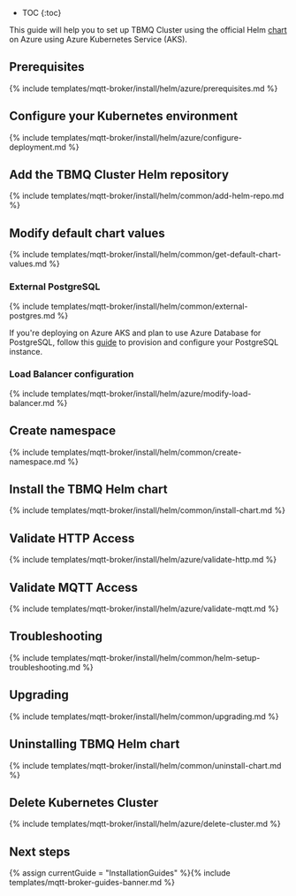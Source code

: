 * TOC
{:toc}

This guide will help you to set up TBMQ Cluster using the official Helm [chart](https://artifacthub.io/packages/helm/tbmq-helm-chart/tbmq-cluster) 
on Azure using Azure Kubernetes Service (AKS).

## Prerequisites

{% include templates/mqtt-broker/install/helm/azure/prerequisites.md %}

## Configure your Kubernetes environment

{% include templates/mqtt-broker/install/helm/azure/configure-deployment.md %}

## Add the TBMQ Cluster Helm repository

{% include templates/mqtt-broker/install/helm/common/add-helm-repo.md %}

## Modify default chart values

{% include templates/mqtt-broker/install/helm/common/get-default-chart-values.md %}

### External PostgreSQL

{% include templates/mqtt-broker/install/helm/common/external-postgres.md %}

If you're deploying on Azure AKS and plan to use Azure Database for PostgreSQL, follow this
[guide](/docs/{{docsPrefix}}mqtt-broker/install/cluster/azure-cluster-setup/#step-5-provision-postgresql-db) to provision and configure your PostgreSQL instance.

### Load Balancer configuration

{% include templates/mqtt-broker/install/helm/azure/modify-load-balancer.md %}

## Create namespace

{% include templates/mqtt-broker/install/helm/common/create-namespace.md %}

## Install the TBMQ Helm chart

{% include templates/mqtt-broker/install/helm/common/install-chart.md %}

## Validate HTTP Access

{% include templates/mqtt-broker/install/helm/azure/validate-http.md %}

## Validate MQTT Access

{% include templates/mqtt-broker/install/helm/azure/validate-mqtt.md %}

## Troubleshooting

{% include templates/mqtt-broker/install/helm/common/helm-setup-troubleshooting.md %}

## Upgrading

{% include templates/mqtt-broker/install/helm/common/upgrading.md %}

## Uninstalling TBMQ Helm chart

{% include templates/mqtt-broker/install/helm/common/uninstall-chart.md %}

## Delete Kubernetes Cluster

{% include templates/mqtt-broker/install/helm/azure/delete-cluster.md %}

## Next steps

{% assign currentGuide = "InstallationGuides" %}{% include templates/mqtt-broker-guides-banner.md %}
